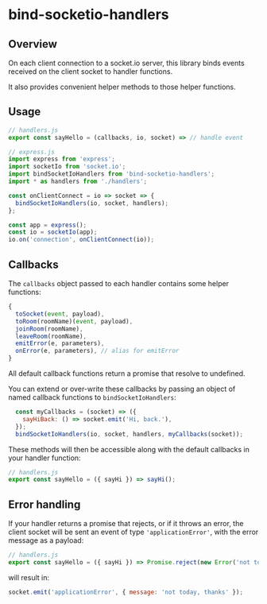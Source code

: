 # bind-socketio-handlers

## Overview
On each client connection to a socket.io server, this library binds events received on the client socket to handler functions.

It also provides convenient helper methods to those helper functions.

## Usage

```javascript
// handlers.js
export const sayHello = (callbacks, io, socket) => // handle event
```

```javascript
// express.js
import express from 'express';
import socketIo from 'socket.io';
import bindSocketIoHandlers from 'bind-socketio-handlers';
import * as handlers from './handlers';

const onClientConnect = io => socket => {
  bindSocketIoHandlers(io, socket, handlers);
};

const app = express();
const io = socketIo(app);
io.on('connection', onClientConnect(io));
```

## Callbacks

The `callbacks` object passed to each handler contains some helper functions:

```javascript
{
  toSocket(event, payload),
  toRoom(roomName)(event, payload),
  joinRoom(roomName),
  leaveRoom(roomName),
  emitError(e, parameters),
  onError(e, parameters), // alias for emitError
}
```

All default callback functions return a promise that resolve to undefined.

You can extend or over-write these callbacks by passing an object of named callback functions to `bindSocketIoHandlers`:

```javascript
  const myCallbacks = (socket) => ({
    sayHiBack: () => socket.emit('Hi, back.'),
  });
  bindSocketIoHandlers(io, socket, handlers, myCallbacks(socket));
```

These methods will then be accessible along with the default callbacks in your handler function:

```javascript
// handlers.js
export const sayHello = ({ sayHi }) => sayHi();
```

## Error handling
If your handler returns a promise that rejects, or if it throws an error, the client socket will be sent an event of type `'applicationError'`, with the error message as a payload:

```javascript
// handlers.js
export const sayHello = ({ sayHi }) => Promise.reject(new Error('not today, thanks'));
```
will result in:
```javascript
socket.emit('applicationError', { message: 'not today, thanks' });
```
